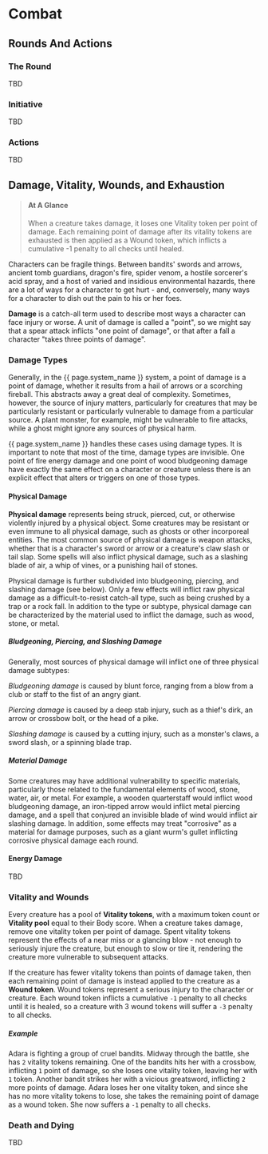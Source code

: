 # <a name="combat"></a> Combat

## <a name="rounds-and-actions"></a> Rounds And Actions

### The Round

<span class="tbd">TBD</span>

### Initiative

<span class="tbd">TBD</span>

### Actions

<span class="tbd">TBD</span>

## <a name="damage"></a> Damage, Vitality, Wounds, and Exhaustion

> #### At A Glance
>
> When a creature takes damage, it loses one Vitality token per point of damage. Each remaining point of damage after its vitality tokens are exhausted is then applied as a Wound token, which inflicts a cumulative -1 penalty to all checks until healed.

Characters can be fragile things. Between bandits' swords and arrows, ancient tomb guardians, dragon's fire, spider venom, a hostile sorcerer's acid spray, and a host of varied and insidious environmental hazards, there are a lot of ways for a character to get hurt - and, conversely, many ways for a character to dish out the pain to his or her foes.

**Damage** is a catch-all term used to describe most ways a character can face injury or worse. A unit of damage is called a "point", so we might say that a spear attack inflicts "one point of damage", or that after a fall a character "takes three points of damage".

### Damage Types

Generally, in the {{ page.system_name }} system, a point of damage is a point of damage, whether it results from a hail of arrows or a scorching fireball. This abstracts away a great deal of complexity. Sometimes, however, the source of injury matters, particularly for creatures that may be particularly resistant or particularly vulnerable to damage from a particular source. A plant monster, for example, might be vulnerable to fire attacks, while a ghost might ignore any sources of physical harm.

{{ page.system_name }} handles these cases using damage types. It is important to note that most of the time, damage types are invisible. One point of fire energy damage and one point of wood bludgeoning damage have exactly the same effect on a character or creature unless there is an explicit effect that alters or triggers on one of those types.

#### Physical Damage

**Physical damage** represents being struck, pierced, cut, or otherwise violently injured by a physical object. Some creatures may be resistant or even immune to all physical damage, such as ghosts or other incorporeal entities. The most common source of physical damage is weapon attacks, whether that is a character's sword or arrow or a creature's claw slash or tail slap. Some spells will also inflict physical damage, such as a slashing blade of air, a whip of vines, or a punishing hail of stones.

Physical damage is further subdivided into bludgeoning, piercing, and slashing damage (see below). Only a few effects will inflict raw physical damage as a difficult-to-resist catch-all type, such as being crushed by a trap or a rock fall. In addition to the type or subtype, physical damage can be characterized by the material used to inflict the damage, such as wood, stone, or metal.

##### Bludgeoning, Piercing, and Slashing Damage

Generally, most sources of physical damage will inflict one of three physical damage subtypes:

*Bludgeoning damage* is caused by blunt force, ranging from a blow from a club or staff to the fist of an angry giant.

*Piercing damage* is caused by a deep stab injury, such as a thief's dirk, an arrow or crossbow bolt, or the head of a pike.

*Slashing damage* is caused by a cutting injury, such as a monster's claws, a sword slash, or a spinning blade trap.

##### Material Damage

Some creatures may have additional vulnerability to specific materials, particularly those related to the fundamental elements of wood, stone, water, air, or metal. For example, a wooden quarterstaff would inflict wood bludgeoning damage, an iron-tipped arrow would inflict metal piercing damage, and a spell that conjured an invisible blade of wind would inflict air slashing damage. In addition, some effects may treat "corrosive" as a material for damage purposes, such as a giant wurm's gullet inflicting corrosive physical damage each round.

#### Energy Damage

<span class="tbd">TBD</span>

### Vitality and Wounds

Every creature has a pool of **Vitality tokens**, with a maximum token count or **Vitality pool** equal to their Body score. When a creature takes damage, remove one vitality token per point of damage. Spent vitality tokens represent the effects of a near miss or a glancing blow - not enough to seriously injure the creature, but enough to slow or tire it, rendering the creature more vulnerable to subsequent attacks.

If the creature has fewer vitality tokens than points of damage taken, then each remaining point of damage is instead applied to the creature as a **Wound token**. Wound tokens represent a serious injury to the character or creature. Each wound token inflicts a cumulative `-1` penalty to all checks until it is healed, so a creature with 3 wound tokens will suffer a `-3` penalty to all checks.

##### *Example*

Adara is fighting a group of cruel bandits. Midway through the battle, she has `2` vitality tokens remaining. One of the bandits hits her with a crossbow, inflicting `1` point of damage, so she loses one vitality token, leaving her with `1` token. Another bandit strikes her with a vicious greatsword, inflicting `2` more points of damage. Adara loses her one vitality token, and since she has no more vitality tokens to lose, she takes the remaining point of damage as a wound token. She now suffers a `-1` penalty to all checks.

### Death and Dying

<span class="tbd">TBD</span>
